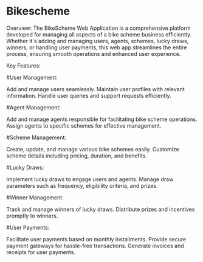 # Bikescheme

Overview:
The BikeScheme Web Application is a comprehensive platform developed for managing all aspects of a bike scheme business efficiently. Whether it's adding and managing users, agents, schemes, lucky draws, winners, or handling user payments, this web app streamlines the entire process, ensuring smooth operations and enhanced user experience.

Key Features:

#User Management:

Add and manage users seamlessly.
Maintain user profiles with relevant information.
Handle user queries and support requests efficiently.

#Agent Management:

Add and manage agents responsible for facilitating bike scheme operations.
Assign agents to specific schemes for effective management.

#Scheme Management:

Create, update, and manage various bike schemes easily.
Customize scheme details including pricing, duration, and benefits.

#Lucky Draws:

Implement lucky draws to engage users and agents.
Manage draw parameters such as frequency, eligibility criteria, and prizes.

#Winner Management:

Track and manage winners of lucky draws.
Distribute prizes and incentives promptly to winners.

#User Payments:

Facilitate user payments based on monthly installments.
Provide secure payment gateways for hassle-free transactions.
Generate invoices and receipts for user payments.
